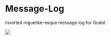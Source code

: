 # Message-Log
Inverted roguelike-esque message log for Godot

![]("https://github.com/notarikon-nz/Message-Log/blob/master/screenshot.PNG?raw=true")
